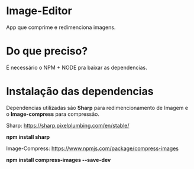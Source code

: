 # Image-Editor

App que comprime e redimenciona imagens.

# Do que preciso?

É necessário o NPM + NODE pra baixar as dependencias.

# Instalação das dependencias

Dependencias utilizadas são **Sharp** para redimencionamento de Imagem e o **Image-compress** para compressão.

Sharp: https://sharp.pixelplumbing.com/en/stable/

**npm install sharp**

Image-Compress: https://www.npmjs.com/package/compress-images

**npm install compress-images --save-dev**
